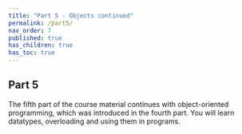 ```yaml
---
title: "Part 5 - Objects continued"
permalink: /part5/
nav_order: 7
published: true
has_children: true
has_toc: true
---
```


## Part 5

The fifth part of the course material continues with object-oriented programming, which was introduced in the fourth part. You will learn datatypes, overloading and using them in programs.

